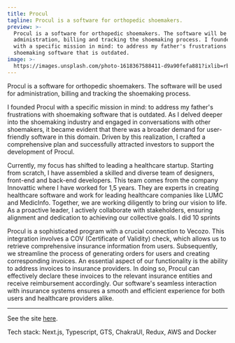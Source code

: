 ```yaml
---
title: Procul
tagline: Procul is a software for orthopedic shoemakers.
preview: >-
  Procul is a software for orthopedic shoemakers. The software will be used for
  administration, billing and tracking the shoemaking process. I founded Procul
  with a specific mission in mind: to address my father's frustrations with
  shoemaking software that is outdated.
image: >-
  https://images.unsplash.com/photo-1618367588411-d9a90fefa881?ixlib=rb-1.2.1&ixid=MnwxMjA3fDB8MHxwaG90by1wYWdlfHx8fGVufDB8fHx8&auto=format&fit=crop&w=1074&q=80
---
```

Procul is a software for orthopedic shoemakers. The software will be used for administration, billing and tracking the shoemaking process.

I founded Procul with a specific mission in mind: to address my father's frustrations with shoemaking software that is outdated. As I delved deeper into the shoemaking industry and engaged in conversations with other shoemakers, it became evident that there was a broader demand for user-friendly software in this domain. Driven by this realization, I crafted a comprehensive plan and successfully attracted investors to support the development of Procul.

Currently, my focus has shifted to leading a healthcare startup. Starting from scratch, I have assembled a skilled and diverse team of designers, front-end and back-end developers. This team comes from the company Innovattic where I have worked for 1,5 years. They are experts in creating healthcare software and work for leading healthcare companies like LUMC and MedicInfo. Together, we are working diligently to bring our vision to life. As a proactive leader, I actively collaborate with stakeholders, ensuring alignment and dedication to achieving our collective goals. I did 10 sprints 

Procul is a sophisticated program with a crucial connection to Vecozo. This integration involves a COV (Certificate of Validity) check, which allows us to retrieve comprehensive insurance information from users. Subsequently, we streamline the process of generating orders for users and creating corresponding invoices. An essential aspect of our functionality is the ability to address invoices to insurance providers. In doing so, Procul can effectively declare these invoices to the relevant insurance entities and receive reimbursement accordingly. Our software's seamless interaction with insurance systems ensures a smooth and efficient experience for both users and healthcare providers alike.
___

See the site [here](https://www.app.proculgroep.nl/).

Tech stack: Next.js, Typescript, GTS, ChakraUI, Redux, AWS and Docker
